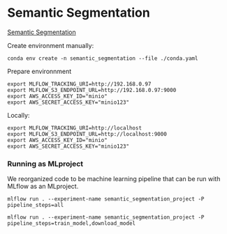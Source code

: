 # Semantic Segmentation

[Semantic Segmentation](https://lightning-flash.readthedocs.io/en/latest/reference/semantic_segmentation.html)

Create environment manually:

```shell
conda env create -n semantic_segmentation --file ./conda.yaml
```

Prepare environnment
```shell
export MLFLOW_TRACKING_URI=http://192.168.0.97
export MLFLOW_S3_ENDPOINT_URL=http://192.168.0.97:9000
export AWS_ACCESS_KEY_ID="minio"
export AWS_SECRET_ACCESS_KEY="minio123"
```

Locally:

```shell
export MLFLOW_TRACKING_URI=http://localhost
export MLFLOW_S3_ENDPOINT_URL=http://localhost:9000
export AWS_ACCESS_KEY_ID="minio"
export AWS_SECRET_ACCESS_KEY="minio123"
```

### Running as MLproject

We reorganized code to be machine learning pipeline that can be run with MLflow as an MLproject.

```shell
mlflow run . --experiment-name semantic_segmentation_project -P pipeline_steps=all
```

```shell
mlflow run . --experiment-name semantic_segmentation_project -P pipeline_steps=train_model,download_model
```